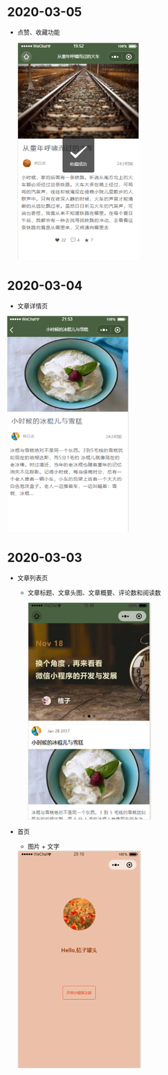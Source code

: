 # 2020-03-05

- 点赞、收藏功能

  <img src=".\images\screenshot\Snipaste_2020-03-05_19-53-00.png" alt="Snipaste_2020-03-04_15-40-37" style="zoom:75%;" />

# 2020-03-04

- 文章详情页

<img src=".\images\screenshot\Snipaste_2020-03-04_21-53-15.png" alt="Snipaste_2020-03-04_15-40-37" style="zoom:75%;" />

# 2020-03-03

- 文章列表页

  - 文章标题、文章头图、文章概要、评论数和阅读数

    <img src=".\images\screenshot\Snipaste_2020-03-04_15-40-37.png" alt="Snipaste_2020-03-04_15-40-37" style="zoom:75%;" />

- 首页

  - 图片 + 文字

  <img src=".\images\screenshot\Snipaste_2020-03-03_20-11-17.png" alt="Snipaste_2020-03-03_20-11-17" style="zoom:75%;" />